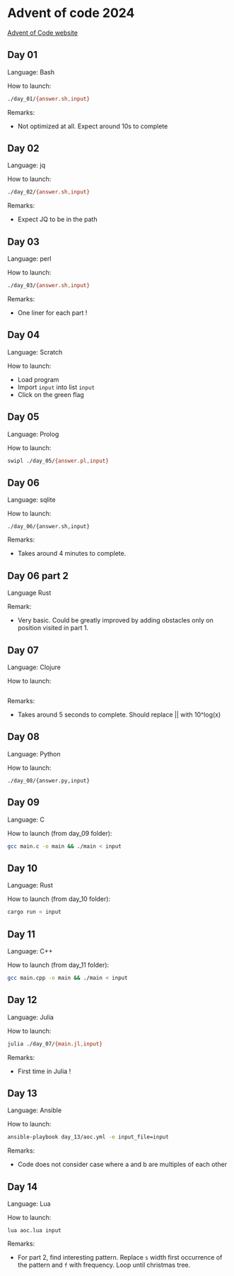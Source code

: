 # Advent of code 2024
[Advent of Code website](https://adventofcode.com)

## Day 01
Language: Bash

How to launch:
```sh
./day_01/{answer.sh,input}
```

Remarks:
* Not optimized at all. Expect around 10s to complete

## Day 02
Language: jq

How to launch:
```sh
./day_02/{answer.sh,input}
```

Remarks:
* Expect JQ to be in the path

## Day 03
Language: perl

How to launch:
```sh
./day_03/{answer.sh,input}
```

Remarks:
* One liner for each part !

## Day 04
Language: Scratch

How to launch:
* Load program
* Import `input` into list `input`
* Click on the green flag

## Day 05
Language: Prolog

How to launch:
```sh
swipl ./day_05/{answer.pl,input}
```

## Day 06
Language: sqlite

How to launch:
```
./day_06/{answer.sh,input}
```

Remarks:
* Takes around 4 minutes to complete.

## Day 06 part 2
Language Rust

Remark:
* Very basic. Could be greatly improved by adding obstacles only on position visited in part 1.

## Day 07
Language: Clojure

How to launch:
```sh

```

Remarks:
* Takes around 5 seconds to complete. Should replace || with 10^log(x)

## Day 08
Language: Python

How to launch:
```
./day_08/{answer.py,input}
```

## Day 09
Language: C

How to launch (from day_09 folder):
```sh
gcc main.c -o main && ./main < input
```

## Day 10
Language: Rust

How to launch (from day_10 folder):
```sh
cargo run < input
```

## Day 11
Language: C++

How to launch (from day_11 folder):
```sh
gcc main.cpp -o main && ./main < input
```

## Day 12
Language: Julia

How to launch:
```sh
julia ./day_07/{main.jl,input}
```

Remarks:
* First time in Julia !

## Day 13
Language: Ansible

How to launch:
```sh
ansible-playbook day_13/aoc.yml -e input_file=input
```

Remarks:
* Code does not consider case where a and b are multiples of each other

## Day 14
Language: Lua

How to launch:
```
lua aoc.lua input
```

Remarks:
* For part 2, find interesting pattern. Replace `s` width first occurrence of the pattern and `f` with frequency. Loop until christmas tree.

